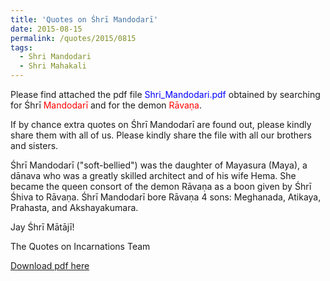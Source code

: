 ```yaml
---
title: 'Quotes on Śhrī Mandodarī'
date: 2015-08-15
permalink: /quotes/2015/0815
tags:
  - Shri Mandodari
  - Shri Mahakali  
---
```


Please find attached the pdf file <font color="blue">Shri_Mandodari.pdf</font> obtained by searching for Śhrī <font color="red">Mandodarī</font> and for the demon <font color="red">Rāvaṇa</font>.   

If by chance extra quotes on Śhrī Mandodarī are found out, please kindly share them with all of us. Please kindly share the file with all our brothers and sisters.

Śhrī Mandodarī ("soft-bellied") was the daughter of Mayasura (Maya), a dānava who was a greatly skilled architect and of his wife Hema. She became the queen consort of the demon Rāvaṇa as a boon given by Śhrī Śhiva to Rāvaṇa.  Śhrī Mandodarī bore Rāvaṇa 4 sons: Meghanada, Atikaya, Prahasta, and Akshayakumara.

Jay Śhrī Mātājī!  

The Quotes on Incarnations Team  

[Download pdf here](http://seven-teams.github.io/files/Shri_Mandodari.pdf)